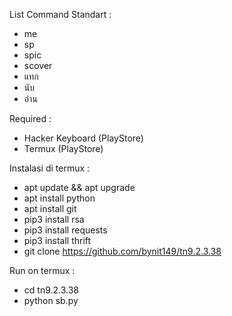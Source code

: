
List Command Standart :
- me
- sp
- spic
- scover
- แทก
- นับ
- อ่าน

Required :
- Hacker Keyboard (PlayStore)
- Termux (PlayStore)

Instalasi di termux :
- apt update && apt upgrade
- apt install python
- apt install git
- pip3 install rsa
- pip3 install requests
- pip3 install thrift
- git clone https://github.com/bynit149/tn9.2.3.38

Run on termux :
- cd tn9.2.3.38
- python sb.py
